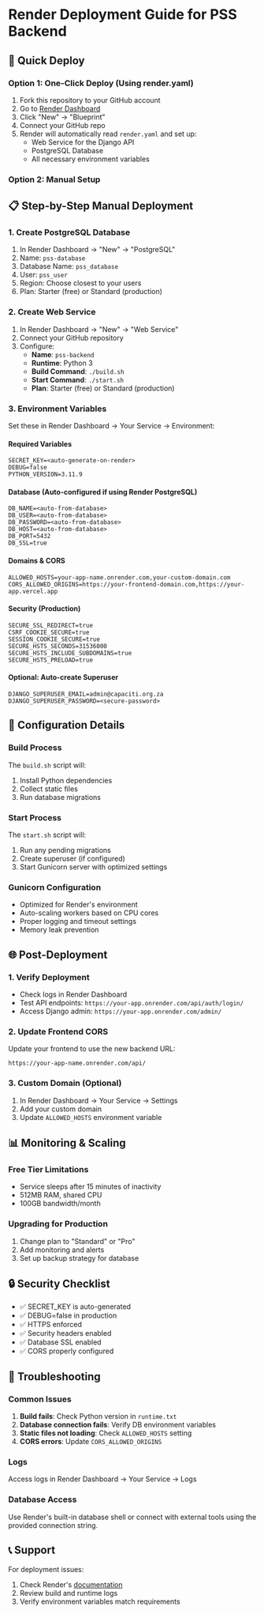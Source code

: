 # Render Deployment Guide for PSS Backend

## 🚀 Quick Deploy

### Option 1: One-Click Deploy (Using render.yaml)
1. Fork this repository to your GitHub account
2. Go to [Render Dashboard](https://dashboard.render.com)
3. Click "New" → "Blueprint"
4. Connect your GitHub repo
5. Render will automatically read `render.yaml` and set up:
   - Web Service for the Django API
   - PostgreSQL Database
   - All necessary environment variables

### Option 2: Manual Setup

## 📋 Step-by-Step Manual Deployment

### 1. Create PostgreSQL Database
1. In Render Dashboard → "New" → "PostgreSQL"
2. Name: `pss-database`
3. Database Name: `pss_database`
4. User: `pss_user`
5. Region: Choose closest to your users
6. Plan: Starter (free) or Standard (production)

### 2. Create Web Service
1. In Render Dashboard → "New" → "Web Service"
2. Connect your GitHub repository
3. Configure:
   - **Name**: `pss-backend`
   - **Runtime**: Python 3
   - **Build Command**: `./build.sh`
   - **Start Command**: `./start.sh`
   - **Plan**: Starter (free) or Standard (production)

### 3. Environment Variables

Set these in Render Dashboard → Your Service → Environment:

#### Required Variables
```
SECRET_KEY=<auto-generate-on-render>
DEBUG=false
PYTHON_VERSION=3.11.9
```

#### Database (Auto-configured if using Render PostgreSQL)
```
DB_NAME=<auto-from-database>
DB_USER=<auto-from-database>
DB_PASSWORD=<auto-from-database>
DB_HOST=<auto-from-database>
DB_PORT=5432
DB_SSL=true
```

#### Domains & CORS
```
ALLOWED_HOSTS=your-app-name.onrender.com,your-custom-domain.com
CORS_ALLOWED_ORIGINS=https://your-frontend-domain.com,https://your-app.vercel.app
```

#### Security (Production)
```
SECURE_SSL_REDIRECT=true
CSRF_COOKIE_SECURE=true
SESSION_COOKIE_SECURE=true
SECURE_HSTS_SECONDS=31536000
SECURE_HSTS_INCLUDE_SUBDOMAINS=true
SECURE_HSTS_PRELOAD=true
```

#### Optional: Auto-create Superuser
```
DJANGO_SUPERUSER_EMAIL=admin@capaciti.org.za
DJANGO_SUPERUSER_PASSWORD=<secure-password>
```

## 🔧 Configuration Details

### Build Process
The `build.sh` script will:
1. Install Python dependencies
2. Collect static files
3. Run database migrations

### Start Process
The `start.sh` script will:
1. Run any pending migrations
2. Create superuser (if configured)
3. Start Gunicorn server with optimized settings

### Gunicorn Configuration
- Optimized for Render's environment
- Auto-scaling workers based on CPU cores
- Proper logging and timeout settings
- Memory leak prevention

## 🌐 Post-Deployment

### 1. Verify Deployment
- Check logs in Render Dashboard
- Test API endpoints: `https://your-app.onrender.com/api/auth/login/`
- Access Django admin: `https://your-app.onrender.com/admin/`

### 2. Update Frontend CORS
Update your frontend to use the new backend URL:
```
https://your-app-name.onrender.com/api/
```

### 3. Custom Domain (Optional)
1. In Render Dashboard → Your Service → Settings
2. Add your custom domain
3. Update `ALLOWED_HOSTS` environment variable

## 📊 Monitoring & Scaling

### Free Tier Limitations
- Service sleeps after 15 minutes of inactivity
- 512MB RAM, shared CPU
- 100GB bandwidth/month

### Upgrading for Production
1. Change plan to "Standard" or "Pro"
2. Add monitoring and alerts
3. Set up backup strategy for database

## 🔒 Security Checklist

- ✅ SECRET_KEY is auto-generated
- ✅ DEBUG=false in production
- ✅ HTTPS enforced
- ✅ Security headers enabled
- ✅ Database SSL enabled
- ✅ CORS properly configured

## 🚨 Troubleshooting

### Common Issues
1. **Build fails**: Check Python version in `runtime.txt`
2. **Database connection fails**: Verify DB environment variables
3. **Static files not loading**: Check `ALLOWED_HOSTS` setting
4. **CORS errors**: Update `CORS_ALLOWED_ORIGINS`

### Logs
Access logs in Render Dashboard → Your Service → Logs

### Database Access
Use Render's built-in database shell or connect with external tools using the provided connection string.

## 📞 Support

For deployment issues:
1. Check Render's [documentation](https://render.com/docs)
2. Review build and runtime logs
3. Verify environment variables match requirements